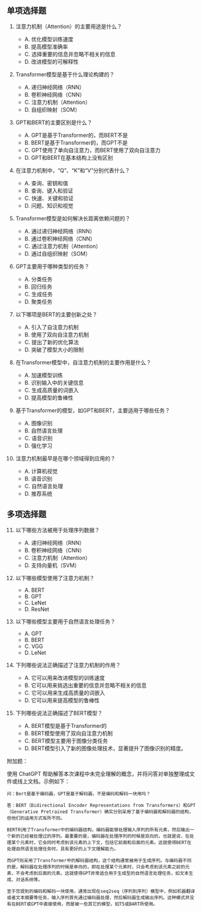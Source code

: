 ## 单项选择题

1. 注意力机制（Attention）的主要用途是什么？
   - A. 优化模型训练速度
   - B. 提高模型准确率
   - C. 选择重要的信息并忽略不相关的信息
   - D. 改进模型的可解释性

2. Transformer模型是基于什么理论构建的？
   - A. 递归神经网络（RNN）
   - B. 卷积神经网络（CNN）
   - C. 注意力机制（Attention）
   - D. 自组织映射（SOM）

3. GPT和BERT的主要区别是什么？
   - A. GPT是基于Transformer的，而BERT不是
   - B. BERT是基于Transformer的，而GPT不是
   - C. GPT使用了单向自注意力，而BERT使用了双向自注意力
   - D. GPT和BERT在基本结构上没有区别

4. 在注意力机制中，“Q”、“K”和“V”分别代表什么？
   - A. 查询、密钥和值
   - B. 查询、键入和验证
   - C. 快速、关键和验证
   - D. 问题、知识和视觉

5. Transformer模型是如何解决长距离依赖问题的？
   - A. 通过递归神经网络（RNN）
   - B. 通过卷积神经网络（CNN）
   - C. 通过注意力机制（Attention）
   - D. 通过自组织映射（SOM）

6. GPT主要用于哪种类型的任务？
   - A. 分类任务
   - B. 回归任务
   - C. 生成任务
   - D. 聚类任务

7. 以下哪项是BERT的主要创新之处？
   - A. 引入了自注意力机制
   - B. 使用了双向自注意力机制
   - C. 提出了新的优化算法
   - D. 突破了模型大小的限制

8. 在Transformer模型中，自注意力机制的主要作用是什么？
   - A. 加速模型训练
   - B. 识别输入中的关键信息
   - C. 生成高质量的词嵌入
   - D. 提高模型的鲁棒性

9. 基于Transformer的模型，如GPT和BERT，主要适用于哪些任务？
   - A. 图像识别
   - B. 自然语言处理
   - C. 语音识别
   - D. 强化学习

10. 注意力机制最早是在哪个领域得到应用的？
    - A. 计算机视觉
    - B. 语音识别
    - C. 自然语言处理
    - D. 推荐系统

## 多项选择题

11. 以下哪些方法被用于处理序列数据？
    - A. 递归神经网络（RNN）
    - B. 卷积神经网络（CNN）
    - C. 注意力机制（Attention）
    - D. 支持向量机（SVM）

12. 以下哪些模型使用了注意力机制？
    - A. BERT
    - B. GPT
    - C. LeNet
    - D. ResNet

13. 以下哪些模型主要用于自然语言处理任务？
    - A. GPT
    - B. BERT
    - C. VGG
    - D. LeNet

14. 下列哪些说法正确描述了注意力机制的作用？
    - A. 它可以用来改进模型的训练速度
    - B. 它可以用来挑选出重要的信息并忽略不相关的信息
    - C. 它可以用来生成高质量的词嵌入
    - D. 它可以用来提高模型的鲁棒性

15. 下列哪些说法正确描述了BERT模型？
    - A. BERT模型是基于Transformer的
    - B. BERT模型使用了双向自注意力机制
    - C. BERT模型主要用于图像分类任务
    - D. BERT模型引入了新的图像处理技术，显著提升了图像识别的精度。


附加题：

使用 ChatGPT 帮助解答本次课程中未完全理解的概念，并将问答对单独整理成文件或线上文档。示例如下：

```
问：Bert是基于编码器，GPT是基于解码器，不是编码和解码一块用吗？

答：BERT（Bidirectional Encoder Representations from Transformers）和GPT（Generative Pretrained Transformer）确实分别采用了基于编码器和解码器的结构，但他们的运用方式有所不同。

BERT利用了Transformer中的编码器结构，编码器能够处理输入序列的所有元素，然后输出一个新的已经被处理过的序列。最重要的是，编码器在处理序列的时候是双向的，也就是说，在处理某个元素时，它会同时考虑到该元素的上下文，包括它前面和后面的元素。这就使得BERT在处理自然语言处理任务时，具有更好的上下文理解能力。

而GPT则采用了Transformer中的解码器结构，这个结构通常被用于生成序列。与编码器不同的是，解码器在处理序列的时候是单向的，即在处理某个元素时，只会考虑到该元素之前的元素，不会考虑到后面的元素。这就使得GPT非常适合用于生成型的自然语言处理任务，如文本生成、对话系统等。

至于您提到的编码和解码一块使用，通常出现在seq2seq（序列到序列）模型中，例如机器翻译或者文本摘要等任务，输入序列首先通过编码器处理，然后解码器生成输出序列。这种模式并没有在BERT或GPT中直接使用，而是被一些其它的模型，如T5或BART所使用。
```
